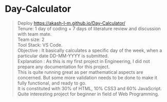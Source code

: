 # Day-Calculator

> Deploy https://akash-l-m.github.io/Day-Calculator/ <br />
> Tenure: 1 day of coding + 7 days of literature review and discussion with team mate. <br/>
> Team size: 2 <br/>
> Tool Stack: VS Code. <br/> 
> Objective : It basically calculates a specific day of the week, when a particular date DD-MM-YYYY is submitted.<br/> 
> Explanation : As this is my first project in Engineering, I did not prepare any documentation for this project. <br/>
> This is quite running great as per mathematical aspects are concerned. But some more validation needs to be done to make it fully functional, and ready to go. <br/>
> It is constituted with 30% of HTML, 10% CSS3 and 60% JavaScript. <br/>
> Quite interesting project for beginner in field of Web Programming. <br/>
> 
